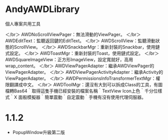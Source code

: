 # AndyAWDLibrary

個人專案共用工具

＜/br＞ AWDNoScrollViewPager：無法滑動的ViewPager。
＜/br＞ AWDEditText：監聽返回鍵的EditText。
＜/br＞ AWDScrollView：監聽滑動狀態的ScrollView。
＜/br＞ AWDSnackbarMgr：重新封裝的Snackbar，使用鏈式設定。
＜/br＞ AWDToastMgr：重新封裝的Toast，使用鏈式設定。
＜/br＞ AWDSquareImageView：正方形ImageView，設定寬就好，高用wrap_content。
＜/br＞ AWDViewPagerAdapter：繼承AWDViewPager的ViewPagerAdapter。
＜/br＞ AWDViewPagerActivityAdapter：繼承Activity的ViewPagerAdapter。
＜/br＞ AWDPermissionsInfoTransformerTextMgr：權限翻譯成中文。
＜/br＞ AWDToolMgr：還沒有大到可以拆成Class的工具，有圖檔轉Bas64｀取得這隻手機已經安裝的檔案名稱｀TextView Icon上色｀千分位樣式｀X 面骰模擬器｀簡單震動｀自定震動｀手機有沒有使用代理伺服器。

# 1.1.2
+ PopupWindow升級第二版
